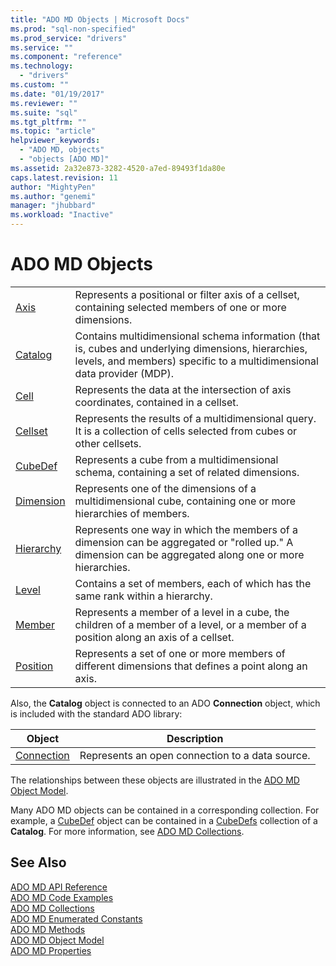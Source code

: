```yaml
---
title: "ADO MD Objects | Microsoft Docs"
ms.prod: "sql-non-specified"
ms.prod_service: "drivers"
ms.service: ""
ms.component: "reference"
ms.technology:
  - "drivers"
ms.custom: ""
ms.date: "01/19/2017"
ms.reviewer: ""
ms.suite: "sql"
ms.tgt_pltfrm: ""
ms.topic: "article"
helpviewer_keywords: 
  - "ADO MD, objects"
  - "objects [ADO MD]"
ms.assetid: 2a32e873-3282-4520-a7ed-89493f1da80e
caps.latest.revision: 11
author: "MightyPen"
ms.author: "genemi"
manager: "jhubbard"
ms.workload: "Inactive"
---
```

# ADO MD Objects
|||  
|-|-|  
|[Axis](../../../ado/reference/ado-md-api/axis-object-ado-md.md)|Represents a positional or filter axis of a cellset, containing selected members of one or more dimensions.|  
|[Catalog](../../../ado/reference/ado-md-api/catalog-object-ado-md.md)|Contains multidimensional schema information (that is, cubes and underlying dimensions, hierarchies, levels, and members) specific to a multidimensional data provider (MDP).|  
|[Cell](../../../ado/reference/ado-md-api/cell-object-ado-md.md)|Represents the data at the intersection of axis coordinates, contained in a cellset.|  
|[Cellset](../../../ado/reference/ado-md-api/cellset-object-ado-md.md)|Represents the results of a multidimensional query. It is a collection of cells selected from cubes or other cellsets.|  
|[CubeDef](../../../ado/reference/ado-md-api/cubedef-object-ado-md.md)|Represents a cube from a multidimensional schema, containing a set of related dimensions.|  
|[Dimension](../../../ado/reference/ado-md-api/dimension-object-ado-md.md)|Represents one of the dimensions of a multidimensional cube, containing one or more hierarchies of members.|  
|[Hierarchy](../../../ado/reference/ado-md-api/hierarchy-object-ado-md.md)|Represents one way in which the members of a dimension can be aggregated or "rolled up." A dimension can be aggregated along one or more hierarchies.|  
|[Level](../../../ado/reference/ado-md-api/level-object-ado-md.md)|Contains a set of members, each of which has the same rank within a hierarchy.|  
|[Member](../../../ado/reference/ado-md-api/member-object-ado-md.md)|Represents a member of a level in a cube, the children of a member of a level, or a member of a position along an axis of a cellset.|  
|[Position](../../../ado/reference/ado-md-api/position-object-ado-md.md)|Represents a set of one or more members of different dimensions that defines a point along an axis.|  
  
 Also, the **Catalog** object is connected to an ADO **Connection** object, which is included with the standard ADO library:  
  
|Object|Description|  
|------------|-----------------|  
|[Connection](../../../ado/reference/ado-api/connection-object-ado.md)|Represents an open connection to a data source.|  
  
 The relationships between these objects are illustrated in the [ADO MD Object Model](../../../ado/reference/ado-md-api/ado-md-object-model.md).  
  
 Many ADO MD objects can be contained in a corresponding collection. For example, a [CubeDef](../../../ado/reference/ado-md-api/cubedef-object-ado-md.md) object can be contained in a [CubeDefs](../../../ado/reference/ado-md-api/cubedefs-collection-ado-md.md) collection of a **Catalog**. For more information, see [ADO MD Collections](../../../ado/reference/ado-md-api/ado-md-collections.md).  
  
## See Also  
 [ADO MD API Reference](../../../ado/reference/ado-md-api/ado-md-api-reference.md)   
 [ADO MD Code Examples](../../../ado/reference/ado-md-api/ado-md-code-examples.md)   
 [ADO MD Collections](../../../ado/reference/ado-md-api/ado-md-collections.md)   
 [ADO MD Enumerated Constants](../../../ado/reference/ado-md-api/ado-md-enumerated-constants.md)   
 [ADO MD Methods](../../../ado/reference/ado-md-api/ado-md-methods.md)   
 [ADO MD Object Model](../../../ado/reference/ado-md-api/ado-md-object-model.md)   
 [ADO MD Properties](../../../ado/reference/ado-md-api/ado-md-properties.md)

